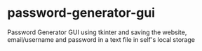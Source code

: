 # password-generator-gui
Password Generator GUI using tkinter and saving the website, email/username and password in a text file in self's local storage


